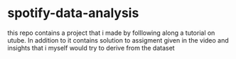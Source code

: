 # spotify-data-analysis
this repo contains a project that i made by folllowing along a tutorial on utube. In addition to it contains solution to assigment given in the video and insights that i myself would try to derive from the dataset

